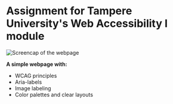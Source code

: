 # Assignment for Tampere University's Web Accessibility I module

![Screencap of the webpage](https://i.imgur.com/WYmLKDM.png)

**A simple webpage with:**
* WCAG principles
* Aria-labels
* Image labeling
* Color palettes and clear layouts
